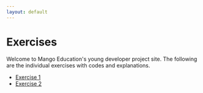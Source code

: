 ```yaml
---
layout: default
---
```


# [](#exercises)Exercises

Welcome to Mango Education's young developer project site. The following are the individual exercises with codes and explanations.

* [Exercise 1](exercises/exercise-1)
* [Exercise 2](exercises/exercise-2)